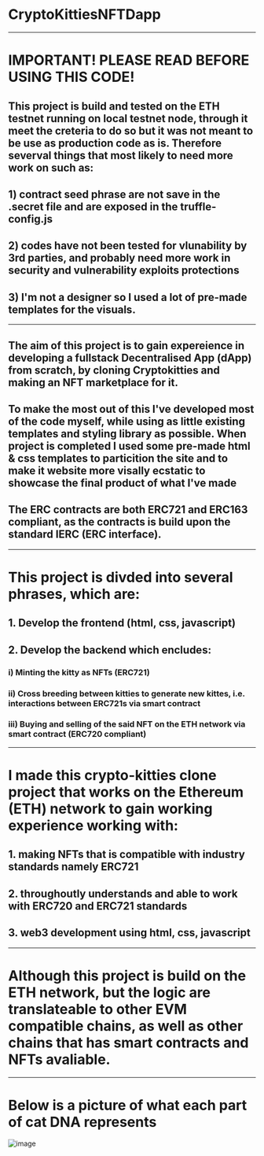 # CryptoKittiesNFTDapp
----------------------------------------------------------------------------
# IMPORTANT! PLEASE READ BEFORE USING THIS CODE!
## This project is build and tested on the ETH testnet running on local testnet node, through it meet the creteria to do so but it was not meant to be use as production code as is.  Therefore severval things that most likely to need more work on such as:  
## 1) contract seed phrase are not save in the .secret file and are exposed in the truffle-config.js
## 2) codes have not been tested for vlunability by 3rd parties, and probably need more work in security and vulnerability exploits protections
## 3) I'm not a designer so I used a lot of pre-made templates for the visuals.

----------------------------------------------------------------------------
## The aim of this project is to gain expereience in developing a fullstack Decentralised App (dApp) from scratch, by cloning Cryptokitties and making an NFT marketplace for it.
## To make the most out of this I've developed most of the code myself, while using as little existing templates and styling library as possible. When project is completed I used some pre-made html & css templates to particition the site and to make it website more visally ecstatic to showcase the final product of what I've made
## The ERC contracts are both ERC721 and ERC163 compliant, as the contracts is build upon the standard IERC (ERC interface).

-------------------------------------------------------------------------- 
# This project is divded into several phrases, which are:
## 1. Develop the frontend (html, css, javascript)
## 2. Develop the backend which encludes:
###    i) Minting the kitty as NFTs (ERC721)
###    ii) Cross breeding between kitties to generate new kittes, i.e. interactions between ERC721s via smart contract
###    iii) Buying and selling of the said NFT on the ETH network via smart contract (ERC720 compliant)

----------------------------------------------------------------------------
# I made this crypto-kitties clone project that works on the Ethereum (ETH) network to gain working experience working with:
## 1. making NFTs that is compatible with industry standards namely ERC721
## 2. throughoutly understands and able to work with ERC720 and ERC721 standards
## 3. web3 development using html, css, javascript

----------------------------------------------------------------------------
# Although this project is build on the ETH network, but the logic are translateable to other EVM compatible chains, as well as other chains that has smart contracts and NFTs avaliable. 

----------------------------------------------------------------------------
# Below is a picture of what each part of cat DNA represents
![image](https://user-images.githubusercontent.com/114925250/220575048-08c554f1-99cf-4f94-a65c-81755c6b8d85.png)
